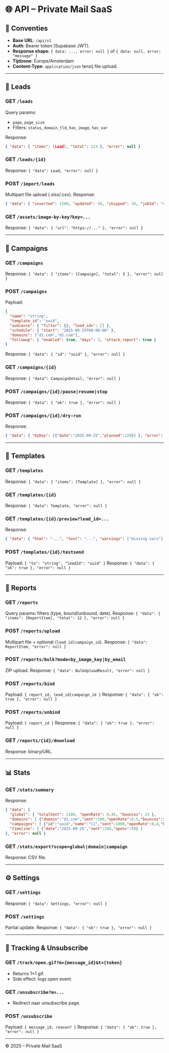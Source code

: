 # 🌐 API – Private Mail SaaS

## 📌 Conventies
- **Base URL**: `/api/v1`
- **Auth**: Bearer token (Supabase JWT).
- **Response shape**: `{ data: ..., error: null }` of `{ data: null, error: "message" }`
- **Tijdzone**: Europe/Amsterdam
- **Content-Type**: `application/json` tenzij file upload.

---

## 🧾 Leads
### GET `/leads`
Query params:
- `page`, `page_size`
- Filters: `status`, `domain_tld`, `has_image`, `has_var`

Response:
```json
{ "data": { "items": [Lead], "total": 123 }, "error": null }
```

### GET `/leads/{id}`
Response: `{ "data": Lead, "error": null }`

### POST `/import/leads`
Multipart file upload (.xlsx/.csv).
Response:
```json
{ "data": { "inserted": 2100, "updated": 50, "skipped": 20, "jobId": "uuid" }, "error": null }
```

### GET `/assets/image-by-key?key=...`
Response: `{ "data": { "url": "https://..." }, "error": null }`

---

## 📣 Campaigns
### GET `/campaigns`
Response: `{ "data": { "items": [Campaign], "total": 5 }, "error": null }`

### POST `/campaigns`
Payload:
```json
{
  "name": "string",
  "template_id": "uuid",
  "audience": { "filter": {}, "lead_ids": [] },
  "schedule": { "start": "2025-09-25T08:00:00" },
  "domains": ["d1.com","d2.com"],
  "followup": { "enabled": true, "days": 3, "attach_report": true }
}
```
Response: `{ "data": { "id": "uuid" }, "error": null }`

### GET `/campaigns/{id}`
Response: `{ "data": CampaignDetail, "error": null }`

### POST `/campaigns/{id}/pause|resume|stop`
Response: `{ "data": { "ok": true }, "error": null }`

### POST `/campaigns/{id}/dry-run`
Response:
```json
{ "data": { "byDay": [{"date":"2025-09-25","planned":120}] }, "error": null }
```

---

## 📝 Templates
### GET `/templates`
Response: `{ "data": { "items": [Template] }, "error": null }`

### GET `/templates/{id}`
Response: `{ "data": Template, "error": null }`

### GET `/templates/{id}/preview?lead_id=...`
Response:
```json
{ "data": { "html": "...", "text": "...", "warnings": ["missing vars"] }, "error": null }
```

### POST `/templates/{id}/testsend`
Payload: `{ "to": "string", "leadId": "uuid" }`
Response: `{ "data": { "ok": true }, "error": null }`

---

## 📂 Reports
### GET `/reports`
Query params: filters (type, bound/unbound, date).
Response: `{ "data": { "items": [ReportItem], "total": 12 }, "error": null }`

### POST `/reports/upload`
Multipart file + optional `{lead_id|campaign_id}`.
Response: `{ "data": ReportItem, "error": null }`

### POST `/reports/bulk?mode=by_image_key|by_email`
ZIP upload.
Response: `{ "data": BulkUploadResult, "error": null }`

### POST `/reports/bind`
Payload: `{ report_id, lead_id|campaign_id }`
Response: `{ "data": { "ok": true }, "error": null }`

### POST `/reports/unbind`
Payload: `{ report_id }`
Response: `{ "data": { "ok": true }, "error": null }`

### GET `/reports/{id}/download`
Response: binary/URL.

---

## 📊 Stats
### GET `/stats/summary`
Response:
```json
{ "data": {
  "global": { "totalSent": 2100, "openRate": 0.45, "bounces": 23 },
  "domains": [ {"domain":"d1.com","sent":500,"openRate":0.5,"bounces":5} ],
  "campaigns": [ {"id":"uuid","name":"C1","sent":1000,"openRate":0.4,"bounces":10} ],
  "timeline": [ {"date":"2025-09-25","sent":200,"opens":50} ]
}, "error": null }
```

### GET `/stats/export?scope=global|domain|campaign`
Response: CSV file.

---

## ⚙️ Settings
### GET `/settings`
Response: `{ "data": Settings, "error": null }`

### POST `/settings`
Partial update.
Response: `{ "data": { "ok": true }, "error": null }`

---

## 📡 Tracking & Unsubscribe
### GET `/track/open.gif?m={message_id}&t={token}`
- Returns 1×1 gif.
- Side effect: logs open event.

### GET `/unsubscribe?m=...`
- Redirect naar unsubscribe page.

### POST `/unsubscribe`
Payload: `{ message_id, reason? }`
Response: `{ "data": { "ok": true }, "error": null }`

---
© 2025 – Private Mail SaaS